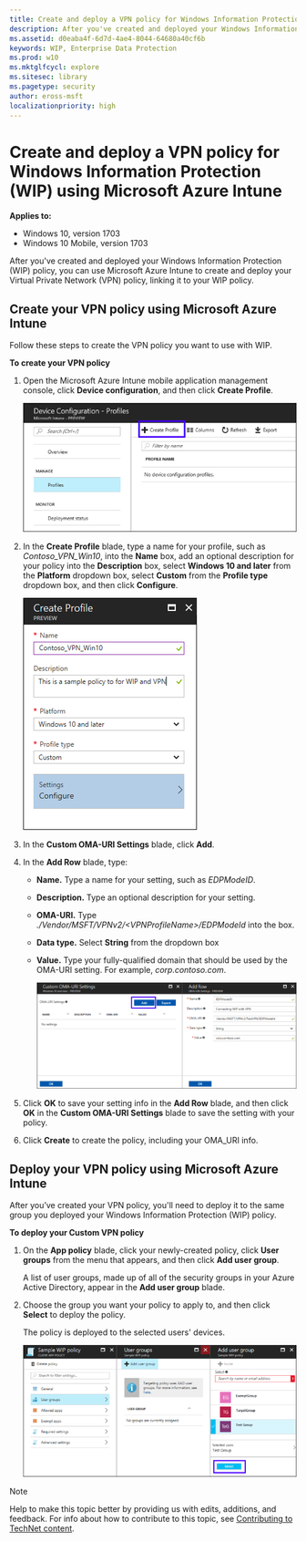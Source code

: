 ```yaml
---
title: Create and deploy a VPN policy for Windows Information Protection (WIP) using Microsoft Intune (Windows 10)
description: After you've created and deployed your Windows Information Protection (WIP) policy, you can use Microsoft Intune to create and deploy your Virtual Private Network (VPN) policy, linking it to your WIP policy.
ms.assetid: d0eaba4f-6d7d-4ae4-8044-64680a40cf6b
keywords: WIP, Enterprise Data Protection
ms.prod: w10
ms.mktglfcycl: explore
ms.sitesec: library
ms.pagetype: security
author: eross-msft
localizationpriority: high
---
```


# Create and deploy a VPN policy for Windows Information Protection (WIP) using Microsoft Azure Intune
**Applies to:**

-   Windows 10, version 1703
-   Windows 10 Mobile, version 1703

After you've created and deployed your Windows Information Protection (WIP) policy, you can use Microsoft Azure Intune to create and deploy your Virtual Private Network (VPN) policy, linking it to your WIP policy.

## Create your VPN policy using Microsoft Azure Intune
Follow these steps to create the VPN policy you want to use with WIP.

**To create your VPN policy**

1.  Open the Microsoft Azure Intune mobile application management console, click **Device configuration**, and then click **Create Profile**.

    ![Microsoft Azure Intune, Create a new policy using the the Azure portal](images/wip-azure-vpn-device-policy.png)

2.  In the **Create Profile** blade, type a name for your profile, such as *Contoso_VPN_Win10*, into the **Name** box, add an optional description for your policy into the **Description** box, select **Windows 10 and later** from the **Platform** dropdown box, select **Custom** from the **Profile type** dropdown box, and then click **Configure**.

    ![Microsoft Azure Intune, Create a new policy using the Create Profile blade](images/wip-azure-vpn-configure-policy.png)

3. In the **Custom OMA-URI Settings** blade, click **Add**.

4. In the **Add Row** blade, type:

    - **Name.** Type a name for your setting, such as *EDPModeID*.
    
    - **Description.** Type an optional description for your setting.
    
    - **OMA-URI.** Type _./Vendor/MSFT/VPNv2/&lt;VPNProfileName&gt;/EDPModeId_ into the box.

    - **Data type.** Select **String** from the dropdown box
    
    - **Value.** Type your fully-qualified domain that should be used by the OMA-URI setting. For example, _corp.contoso.com_.

        ![Microsoft Azure Intune, Add your OMA-URI settings](images/wip-azure-vpn-custom-omauri.png)

5. Click **OK** to save your setting info in the **Add Row** blade, and then click **OK** in the **Custom OMA-URI Settings** blade to save the setting with your policy.

6. Click **Create** to create the policy, including your OMA_URI info.

## Deploy your VPN policy using Microsoft Azure Intune
After you’ve created your VPN policy, you'll need to deploy it to the same group you deployed your Windows Information Protection (WIP) policy.

**To deploy your Custom VPN policy**

1.  On the **App policy** blade, click your newly-created policy, click **User groups** from the menu that appears, and then click **Add user group**.

    A list of user groups, made up of all of the security groups in your Azure Active Directory, appear in the **Add user group** blade.

2. Choose the group you want your policy to apply to, and then click **Select** to deploy the policy.

    The policy is deployed to the selected users' devices.

    ![Microsoft Intune: Pick your user groups that should get the policy when it's deployed](images/wip-azure-add-user-groups.png)

>[!NOTE]
>Help to make this topic better by providing us with edits, additions, and feedback. For info about how to contribute to this topic, see [Contributing to TechNet content](https://github.com/Microsoft/windows-itpro-docs/blob/master/CONTRIBUTING.md).